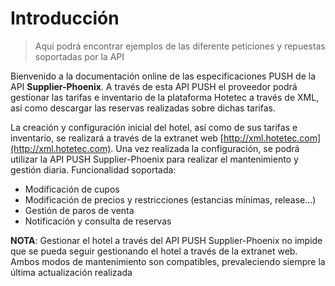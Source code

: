 # Introducción
> Aquí podrá encontrar ejemplos de las diferente peticiones y repuestas soportadas por la API

Bienvenido a la documentación online de las especificaciones PUSH de la API <b>Supplier-Phoenix</b>.
A través de esta API PUSH el proveedor podrá gestionar las tarifas e inventario de la plataforma Hotetec a través de XML, así como descargar las reservas realizadas sobre dichas tarifas.

La creación y configuración inicial del hotel, así como de sus tarifas e inventario, se realizará a través de la extranet web
[http://xml.hotetec.com](http://xml.hotetec.com). Una vez realizada la configuración, se podrá utilizar la API PUSH Supplier-Phoenix para realizar
el mantenimiento y gestión diaria. Funcionalidad soportada:

- Modificación de cupos
- Modificación de precios y restricciones (estancias mínimas, release...)
- Gestión de paros de venta
- Notificación y consulta de reservas

<aside class="success">
<b>NOTA</b>: Gestionar el hotel a través del API PUSH Supplier-Phoenix no impide que se pueda seguir
gestionando el hotel a través de la extranet web. Ambos modos de mantenimiento son compatibles, prevaleciendo siempre la última actualización realizada
</aside>